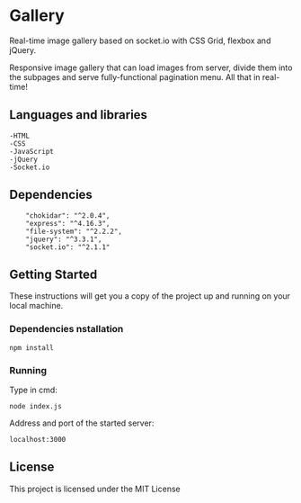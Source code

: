 # Gallery

Real-time image gallery based on socket.io with CSS Grid, flexbox and jQuery.

Responsive image gallery that can load images from server,
divide them into the subpages and serve
fully-functional pagination menu.
All that in real-time!

## Languages and libraries

    -HTML  
    -CSS  
    -JavaScript  
    -jQuery  
    -Socket.io

## Dependencies

        "chokidar": "^2.0.4",
        "express": "^4.16.3",
        "file-system": "^2.2.2",
        "jquery": "^3.3.1",
        "socket.io": "^2.1.1"

## Getting Started

These instructions will get you a copy of the project up and running on your local machine.

### Dependencies nstallation

```
npm install
```

### Running

Type in cmd:

```
node index.js
```

Address and port of the started server:

```
localhost:3000
```

## License

This project is licensed under the MIT License
